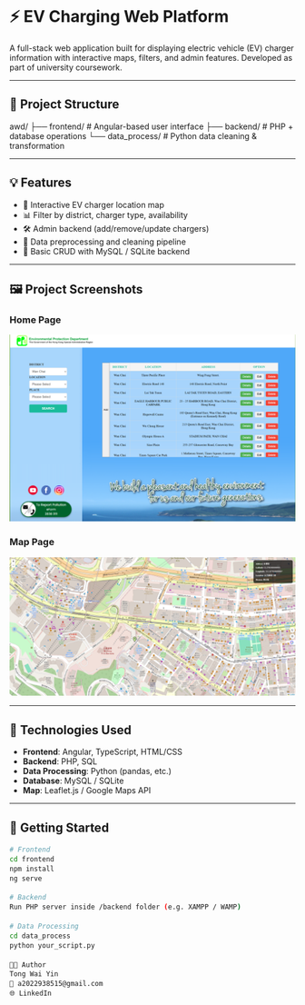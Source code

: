 # ⚡ EV Charging Web Platform

A full-stack web application built for displaying electric vehicle (EV) charger information with interactive maps, filters, and admin features. Developed as part of university coursework.

---

## 🧩 Project Structure

awd/
├── frontend/ # Angular-based user interface
├── backend/ # PHP + database operations
└── data_process/ # Python data cleaning & transformation


---

## 💡 Features

- 📍 Interactive EV charger location map
- 📊 Filter by district, charger type, availability
- 🛠 Admin backend (add/remove/update chargers)
- 📁 Data preprocessing and cleaning pipeline
- 🧪 Basic CRUD with MySQL / SQLite backend

---

## 🖼️ Project Screenshots

### Home Page
![Home Page](screenshots/home.png)

### Map Page
![Map Page](screenshots/map.png)


---

## 🔧 Technologies Used

- **Frontend**: Angular, TypeScript, HTML/CSS  
- **Backend**: PHP, SQL  
- **Data Processing**: Python (pandas, etc.)  
- **Database**: MySQL / SQLite  
- **Map**: Leaflet.js / Google Maps API

---

## 🚀 Getting Started

```bash
# Frontend
cd frontend
npm install
ng serve

# Backend
Run PHP server inside /backend folder (e.g. XAMPP / WAMP)

# Data Processing
cd data_process
python your_script.py

👨‍💻 Author
Tong Wai Yin
📧 a2022938515@gmail.com
🌐 LinkedIn